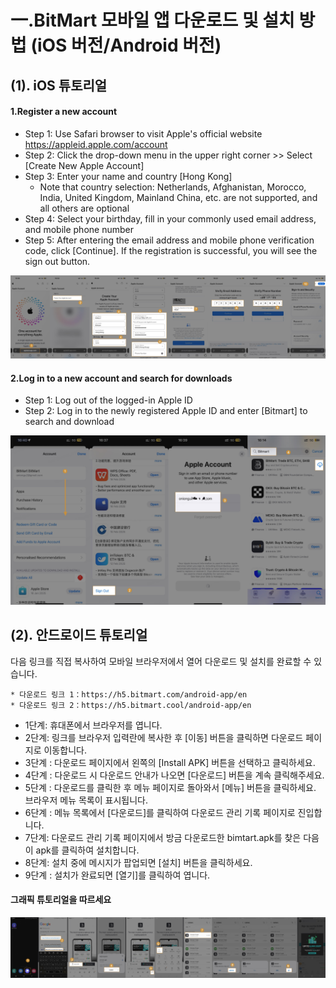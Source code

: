 
# 一.BitMart 모바일 앱 다운로드 및 설치 방법 (iOS 버전/Android 버전)
## (1). iOS 튜토리얼

#### 1.Register a new account
* Step 1: Use Safari browser to visit Apple's official website https://appleid.apple.com/account
* Step 2: Click the drop-down menu in the upper right corner >> Select [Create New Apple Account]
* Step 3: Enter your name and country [Hong Kong]
    * Note that country selection: Netherlands, Afghanistan, Morocco, India, United Kingdom, Mainland China, etc. are not supported, and all others are optional
* Step 4: Select your birthday, fill in your commonly used email address, and mobile phone number
* Step 5: After entering the email address and mobile phone verification code, click [Continue]. If the registration is successful, you will see the sign out button.

![](./images/en_ios_download_register.jpg)

#### 2.Log in to a new account and search for downloads
* Step 1: Log out of the logged-in Apple ID
* Step 2: Log in to the newly registered Apple ID and enter [Bitmart] to search and download

![](./images/en_ios_download_search.jpg)


## (2). 안드로이드 튜토리얼
다음 링크를 직접 복사하여 모바일 브라우저에서 열어 다운로드 및 설치를 완료할 수 있습니다.

    * 다운로드 링크 1：https://h5.bitmart.com/android-app/en
    * 다운로드 링크 2：https://h5.bitmart.cool/android-app/en

* 1단계: 휴대폰에서 브라우저를 엽니다.
* 2단계: 링크를 브라우저 입력란에 복사한 후 [이동] 버튼을 클릭하면 다운로드 페이지로 이동합니다.
* 3단계 : 다운로드 페이지에서 왼쪽의 [Install APK] 버튼을 선택하고 클릭하세요.
* 4단계 : 다운로드 시 다운로드 안내가 나오면 [다운로드] 버튼을 계속 클릭해주세요.
* 5단계 : 다운로드를 클릭한 후 메뉴 페이지로 돌아와서 [메뉴] 버튼을 클릭하세요. 브라우저 메뉴 목록이 표시됩니다.
* 6단계 : 메뉴 목록에서 [다운로드]를 클릭하여 다운로드 관리 기록 페이지로 진입합니다.
* 7단계: 다운로드 관리 기록 페이지에서 방금 다운로드한 bimtart.apk를 찾은 다음 이 apk를 클릭하여 설치합니다.
* 8단계: 설치 중에 메시지가 팝업되면 [설치] 버튼을 클릭하세요.
* 9단계 : 설치가 완료되면 [열기]를 클릭하여 엽니다.

#### 그래픽 튜토리얼을 따르세요
![](./images/kr_android_sum_download.jpg)



